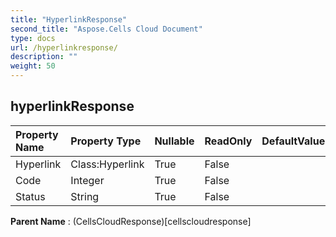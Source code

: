 ```yaml
---
title: "HyperlinkResponse"
second_title: "Aspose.Cells Cloud Document"
type: docs
url: /hyperlinkresponse/
description: ""
weight: 50
---
```


## **hyperlinkResponse**

 

| Property Name | Property Type | Nullable |  ReadOnly | DefaultValue | Description | 
| :- | :- | :- |:- |  :- | :- |
| Hyperlink | Class:Hyperlink | True |  False |  |  |  
| Code | Integer | True |  False |  |  |  
| Status | String | True |  False |  |  |  

**Parent Name** : (CellsCloudResponse)[cellscloudresponse]

